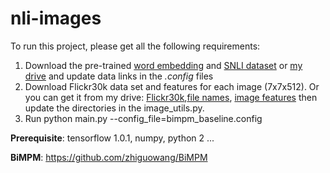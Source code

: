 # nli-images
To run this project, please get all the following requirements:
1.  Download the pre-trained [word embedding](https://nlp.stanford.edu/projects/glove/) and [SNLI dataset](https://nlp.stanford.edu/projects/snli/) or [my drive](https://drive.google.com/a/um.edu.mt/file/d/0B40JtotizQfxZkZHWTZpRzh5Rmc/view?usp=sharing) and update data links in the *.config* files 
2. Download Flickr30k data set and features for each image (7x7x512). Or you can get it from my drive: [Flickr30k](https://drive.google.com/open?id=0B40JtotizQfxbFdLUHF6RmNpUXM),[file names](https://drive.google.com/open?id=0B40JtotizQfxMG81TVoteHlKdFU), [image features](https://drive.google.com/open?id=0B40JtotizQfxVjF3QWZXd1ZZUDg) then update the directories in the image_utils.py.
3. Run python main.py --config_file=bimpm_baseline.config

**Prerequisite**: tensorflow 1.0.1, numpy, python 2 ...


**BiMPM**: https://github.com/zhiguowang/BiMPM

